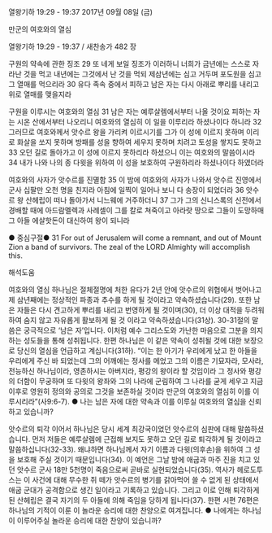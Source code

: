 열왕기하 19:29 - 19:37 
2017년 09월 08일 (금)

만군의 여호와의 열심



열왕기하 19:29 - 19:37 / 새찬송가 482 장


구원의 약속에 관한 징조
29 또 네게 보일 징조가 이러하니 너희가 금년에는 스스로 자라난 것을 먹고 내년에는 그것에서 난 것을 먹되 제삼년에는 심고 거두며 포도원을 심고 그 열매를 먹으리라 30 유다 족속 중에서 피하고 남은 자는 다시 아래로 뿌리를 내리고 위로 열매를 맺을지라

구원을 이루시는 여호와의 열심
31 남은 자는 예루살렘에서부터 나올 것이요 피하는 자는 시온 산에서부터 나오리니 여호와의 열심히 이 일을 이루리라 하셨나이다 하니라 32 그러므로 여호와께서 앗수르 왕을 가리켜 이르시기를 그가 이 성에 이르지 못하며 이리로 화살을 쏘지 못하며 방패를 성을 향하여 세우지 못하며 치려고 토성을 쌓지도 못하고 33 오던 길로 돌아가고 이 성에 이르지 못하리라 하셨으니 이는 여호와의 말씀이시라 34 내가 나와 나의 종 다윗을 위하여 이 성을 보호하여 구원하리라 하셨나이다 하였더라

여호와의 사자가 앗수르를 진멸함
35 이 밤에 여호와의 사자가 나와서 앗수르 진영에서 군사 십팔만 오천 명을 친지라 아침에 일찍이 일어나 보니 다 송장이 되었더라 36 앗수르 왕 산헤립이 떠나 돌아가서 니느웨에 거주하더니 37 그가 그의 신니스록의 신전에서 경배할 때에 아드람멜렉과 사례셀이 그를 칼로 쳐죽이고 아라랏 땅으로 그들이 도망하매 그 아들 에살핫돈이 대신하여 왕이 되니라

● 중심구절● 31 For out of Jerusalem will come a remnant, and out of Mount Zion a band of survivors. The zeal of the LORD Almighty will accomplish this.

해석도움





여호와의 열심
하나님은 절체절명에 처한 유다가 2년 안에 앗수르의 위협에서 벗어나고 제 삼년째에는 정상적인 파종과 추수를 하게 될 것이라고 약속하셨습니다(29). 또한 남은 자들은 다시 견고하게 뿌리를 내리고 번영하게 될 것이며(30), 더 이상 대적을 두려워하여 숨지 않고 자유롭게 활보하게 될 것 이라고 약속하셨습니다(31상). 30-31절의 말씀은 궁극적으로 ‘남은 자’입니다. 이처럼 예수 그리스도와 가난한 마음으로 그분을 의지하는 성도들을 통해 성취됩니다. 한편 하나님은 이 같은 약속이 성취될 것에 대한 보장으로 당신의 열심을 언급하고 계십니다(31하). “이는 한 아기가 우리에게 났고 한 아들을 우리에게 주신 바 되었는데 그의 어깨에는 정사를 메었고 그의 이름은 기묘자라, 모사라, 전능하신 하나님이라, 영존하시는 아버지라, 평강의 왕이라 할 것임이라 그 정사와 평강의 더함이 무궁하며 또 다윗의 왕좌와 그의 나라에 군림하여 그 나라를 굳게 세우고 지금 이후로 영원히 정의와 공의로 그것을 보존하실 것이라 만군의 여호와의 열심히 이를 이루시리라”(사9:6-7).
● 나는 남은 자에 대한 약속과 이를 이루실 여호와의 열심을 신뢰하고 있습니까?

앗수르의 퇴각
이어서 하나님은 당시 세계 최강국이었던 앗수르의 심판에 대해 말씀하셨습니다.
먼저 저들은 예루살렘에 근접해 보지도 못하고 오던 길로 퇴각하게 될 것이라고 말씀하십니다(32-33). 왜냐하면 하나님께서 자기 이름과 다윗(의후손)을 위하여 그 성을 보호해 주실 것이기 때문입니다(34). 이 예언은 그날 밤에 애굽과 마주 진을 치고 있던 앗수르 군사 18만 5천명이 죽음으로써 곧바로 실현되었습니다(35). 역사가 헤로도투스는 이 사건에 대해 무수한 쥐 떼가 앗수르의 병기를 갉아먹어 쓸 수 없게 된 상태에서 애굽 군대가 공격함으로 생긴 일이라고 기록하고 있습니다. 그리고 이로 인해 퇴각하게 된 산헤립은 결국 자기의 두 아들에 의해 죽임을 당하게 됩니다(37). 한편 시편 76편은 하나님의 기적이 이룬 이 놀라운 승리에 대한 찬양으로 여겨집니다.
● 나에게는 하나님이 이루어주실 놀라운 승리에 대한 찬양이 있습니까?